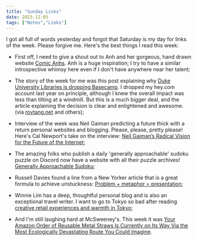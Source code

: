 ```yaml
---
title: "Sunday Links"
date: 2023-12-03
tags: ["Notes","Links"]
---
```


I got all full of words yesterday and forgot that Saturday is my day for links of the week.  Please forgive me.  Here's the best things I read this week:

- First off, I need to give a shout out to Anh and her gorgeous, hand drawn website [Comic Anhs](https://anhvn.com/).  Anh is a huge inspiration; I try to have a similar introspective whimsy here even if I don't have anywhere near her talent;

- The story of the week for me was this post explaining why [Duke University Libraries is dropping Basecamp](https://blogs.library.duke.edu/blog/2023/11/30/why-were-dropping-basecamp/).  I dropped my hey.com account last year on principle, although I knew the overall impact was less than tilting at a windmill.  But this is a much bigger deal, and the article explaining the decision is clear and enlightened and awesome. (via [roytang.net](https://roytang.net) and others);

- Interview of the week was Neil Gaiman predicting a future thick with a return personal websites and blogging.  Please, please, pretty please! Here's Cal Newport's take on the interview: [Neil Gaiman’s Radical Vision for the Future of the Internet](https://calnewport.com/neil-gaimans-radical-vision-for-the-future-of-the-internet/);
  
- The amazing folks who publish a daily 'generally approachable' sudoku puzzle on Discord now have a website with all their puzzle archives!  [Generally Approachable Sudoku](https://sudokutheory.com/gas/);

- Russell Davies found a line from a New Yorker article that is a great formula to achieve unstuckness: [Problem + metaphor = presentation](https://russelldavies.typepad.com/planning/2023/11/problem-metaphor-presentation.html);

- Winnie Lim has a deep, thoughtful personal blog and is also an exceptional travel writer.  I want to go to Tokyo so bad after reading [creative retail experiences and warmth in Tokyo](https://winnielim.org/journal/creative-retail-experiences-and-warmth-in-tokyo/);

- And I'm still laughing hard at McSweeney's.  This week it was [Your Amazon Order of Reusable Metal Straws Is Currently on Its Way Via the Most Ecologically Devastating Route You Could Imagine](https://www.mcsweeneys.net/articles/your-amazon-order-of-reusable-metal-straws-is-currently-on-its-way-via-the-most-ecologically-devastating-route-you-could-imagine).
